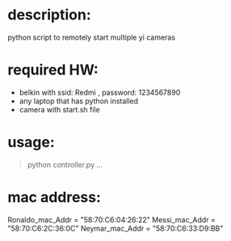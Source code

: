 # description:
python script to remotely start multiple yi cameras

# required HW:
- belkin with ssid: Redmi , password: 1234567890
- any laptop that has python installed
- camera with start.sh file

# usage:
> python controller.py <cam1 ip> <cam2 ip> ...

# mac address:
Ronaldo_mac_Addr = "58:70:C6:04:26:22"
Messi_mac_Addr = "58:70:C6:2C:36:0C"
Neymar_mac_Addr = "58:70:C6:33:D9:BB"
